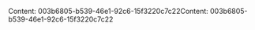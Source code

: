<span data-ttu-id="e32ef-101">Content: 003b6805-b539-46e1-92c6-15f3220c7c22</span><span class="sxs-lookup"><span data-stu-id="e32ef-101">Content: 003b6805-b539-46e1-92c6-15f3220c7c22</span></span>